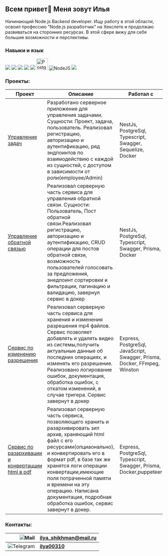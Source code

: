 ## Всем привет👋 Меня зовут Илья

Начинающий Node.js Backend developer.
Ищу работу в этой области, освоил профессию "Node.js разработчик" на Хекслете и продолжаю развиваться на сторонних ресурсах.
В этой сфере вижу для себя большие возможности и перспективы.

### Навыки и язык
<img src="https://img.shields.io/badge/javascript-483D8B?style=for-the-badge&logo=javascript&logoColor=yellow" /> <img src="https://img.shields.io/badge/git-483D8B?style=for-the-badge&logo=git&logoColor=rad" /> <img src="https://img.shields.io/badge/github-483D8B?style=for-the-badge&logo=github&logoColor=white" /> <img src="https://img.shields.io/badge/vscode-483D8B?style=for-the-badge&logo=visualstudiocode&logoColor=blue" /> <img src="https://img.shields.io/badge/Jest-483D8B?style=for-the-badge&logo=Jest&logoColor=red" /> <img src="https://raw.githubusercontent.com/danielcranney/readme-generator/main/public/icons/skills/postgresql-colored.svg" width="36" height="36" alt="PostgreSQL" /> ![NodeJS](https://img.shields.io/badge/node.js-6DA55F?style=for-the-badge&logo=node.js&logoColor=white)  <img src="https://img.shields.io/badge/typescript-483D8B?style=for-the-badge&logo=typescript&logoColor=3178C6" />

### Проекты:           
| Проект                                                                           | Описание                                                                                    | Работал с                         |
| -------------------------------------------------------------------------------- | ------------------------------------------------------------------------------------------- | --------------------------------- |
| [Управление задач](https://github.com/ilya00310/task_management)   |Разработано серверное приложение для управления задачами. Сущности: Проект, задача, пользователь. Реализовал регистрацию, авторизацию и аутентификацию, ряд эндпоинтов по взаимодействию с каждой из сущностей, с доступом в зависимости от роли(employee/Admin)| NestJs, PostgreSql, Typescript, Swagger, Sequelize, Docker
| [Управление обратной связью](https://github.com/ilya00310/my-back-end-test/tree/main)   |Реализовал серверную часть сервиса для управления обратной связи.  Сущности: Пользователь, Пост обратной связи.Реализовал регистрацию, авторизацию и аутентификацию, CRUD операции для постов обратной связи, возможность пользователей голосовать за предложения, энедпоинт сортировки и фильтрации, пагинацию и валидацию, завернул сервис в докер| NestJs, PostgreSql, Typescript, Swagger, Prisma, Docker
| [Сервис по изменению разрешения](https://github.com/ilya00310/resolutionChangeService)   |Реализовал серверную часть сервиса для хранения и изменения разрешения mp4 файлов. Сервис позволяет добавлять и удалять видео из системы,получить актуальные данные об последних операциях, и изменять его разрешение. Реализовано логирование ошибок, документация, обработка ошибок, с откатом изменений, в случае тригера. Сервис завернут в докер | Express, PostgreSql, JavaScript, Swagger, Prisma, Docker, FFmpeg, Winston
| [Сервис по разархивации и конвертацции html в pdf](https://github.com/ilya00310/serviceConvertHtmlToPdf)   |Реализовал серверную часть сервиса, позволяющего хранить и разархивировать зип архив, храняющий html файл с его ресурсами(опциаонально), и конвертировать его в формат pdf, в базе так же хранятся логи операции конвертации,имеющие поля потраченной памяти и времени на эту операцию. Написана документация, подробная обработка ошибок, сервис завернут в докер.| Express, PostgreSql, Typescript, Swagger, Prisma, Docker,puppeteer 
### Контакты: 
|          ![Mail](https://home.imgsmail.ru/whiteline/assets/logo/dark/logo.svg?_1729329391371) | **ilya_shikhman@mail.ru** |
|------------------------------------------------------------------------------------------------------------:|--------------------------------|
| ![Telegram](https://img.shields.io/badge/Telegram-2CA5E0?style=for-the-badge&logo=telegram&logoColor=white) | **[ilya00310](https://t.me/Ilya_shikman)**|
